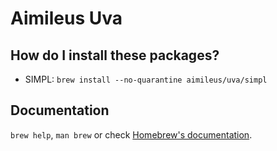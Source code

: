 # Aimileus Uva

## How do I install these packages?

- SIMPL: `brew install --no-quarantine aimileus/uva/simpl`

## Documentation

`brew help`, `man brew` or check [Homebrew's documentation](https://docs.brew.sh).
